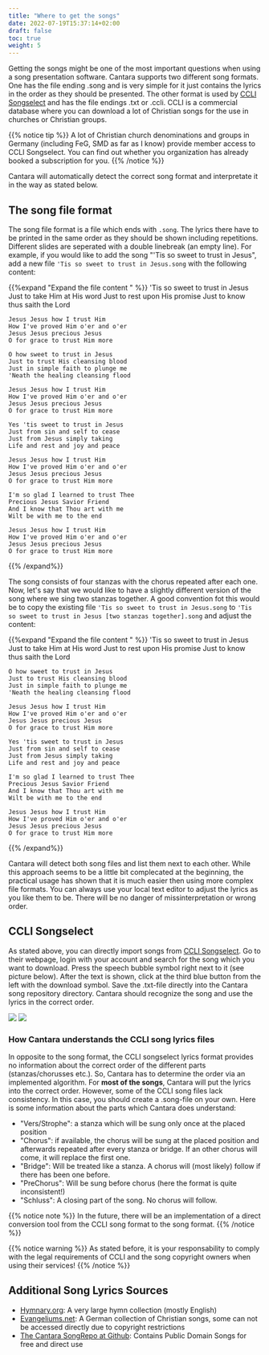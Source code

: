 ```yaml
---
title: "Where to get the songs"
date: 2022-07-19T15:37:14+02:00
draft: false
toc: true
weight: 5
---
```


Getting the songs might be one of the most important questions when using a song presentation software. Cantara supports two different song formats. One has the file ending .song and is very simple for it just contains the lyrics in the order as they should be presented. The other format is used by [CCLI Songselect](https://songselect.ccli.com/) and has the file endings .txt or .ccli. CCLI is a commercial database where you can download a lot of Christian songs for the use in churches or Christian groups.

{{% notice tip %}}
A lot of Christian church denominations and groups in Germany (including FeG, SMD as far as I know) provide member access to CCLI Songselect. You can find out whether you organization has already booked a subscription for you.
{{% /notice %}}

Cantara will automatically detect the correct song format and interpretate it in the way as stated below.

## The song file format

The song file format is a file which ends with `.song`. The lyrics there have to be printed in the same order as they should be shown including repetitions. Different slides are seperated with a double linebreak (an empty line). For example, if you would like to add the song "'Tis so sweet to trust in Jesus", add a new file `'Tis so sweet to trust in Jesus.song` with the following content:

{{%expand "Expand the file content " %}}
    'Tis so sweet to trust in Jesus
    Just to take Him at His word
    Just to rest upon His promise
    Just to know thus saith the Lord
    
    Jesus Jesus how I trust Him
    How I've proved Him o'er and o'er
    Jesus Jesus precious Jesus
    O for grace to trust Him more
    
    O how sweet to trust in Jesus
    Just to trust His cleansing blood
    Just in simple faith to plunge me
    'Neath the healing cleansing flood
    
    Jesus Jesus how I trust Him
    How I've proved Him o'er and o'er
    Jesus Jesus precious Jesus
    O for grace to trust Him more
    
    Yes 'tis sweet to trust in Jesus
    Just from sin and self to cease
    Just from Jesus simply taking
    Life and rest and joy and peace
    
    Jesus Jesus how I trust Him
    How I've proved Him o'er and o'er
    Jesus Jesus precious Jesus
    O for grace to trust Him more
    
    I'm so glad I learned to trust Thee
    Precious Jesus Savior Friend
    And I know that Thou art with me
    Wilt be with me to the end
    
    Jesus Jesus how I trust Him
    How I've proved Him o'er and o'er
    Jesus Jesus precious Jesus
    O for grace to trust Him more
{{% /expand%}}

The song consists of four stanzas with the chorus repeated after each one. Now, let's say that we would like to have a slightly different version of the song where we sing two stanzas together. A good convention fot this would be to copy the existing file `'Tis so sweet to trust in Jesus.song` to `'Tis so sweet to trust in Jesus [two stanzas together].song` and adjust the content:

{{%expand "Expand the file content " %}}
    'Tis so sweet to trust in Jesus
    Just to take Him at His word
    Just to rest upon His promise
    Just to know thus saith the Lord
    
    O how sweet to trust in Jesus
    Just to trust His cleansing blood
    Just in simple faith to plunge me
    'Neath the healing cleansing flood
    
    Jesus Jesus how I trust Him
    How I've proved Him o'er and o'er
    Jesus Jesus precious Jesus
    O for grace to trust Him more
    
    Yes 'tis sweet to trust in Jesus
    Just from sin and self to cease
    Just from Jesus simply taking
    Life and rest and joy and peace
    
    I'm so glad I learned to trust Thee
    Precious Jesus Savior Friend
    And I know that Thou art with me
    Wilt be with me to the end
    
    Jesus Jesus how I trust Him
    How I've proved Him o'er and o'er
    Jesus Jesus precious Jesus
    O for grace to trust Him more
{{% /expand%}}

Cantara will detect both song files and list them next to each other. While this approach seems to be a little bit complecated at the beginning, the practical usage has shown that it is much easier then using more complex file formats. You can always use your local text editor to adjust the lyrics as you like them to be. There will be no danger of missinterpretation or wrong order.

## CCLI Songselect

As stated above, you can directly import songs from [CCLI Songselect](https://songselect.ccli.com/). Go to their webpage, login with your account and search for the song which you want to download. Press the speech bubble symbol right next to it (see picture below). After the text is shown, click at the third blue button from the left with the download symbol. Save the .txt-file directly into the Cantara song repository directory. Cantara should recognize the song and use the lyrics in the correct order.

![](/images/ccli-results.jpg?width=800) ![](/images/ccli-song-download.jpg?width=800)

### How Cantara understands the CCLI song lyrics files

In opposite to the song format, the CCLI songselect lyrics format provides no information about the correct order of the different parts (stanzas/chorusses etc.). So, Cantara has to determine the order via an implemented algorithm. For **most of the songs**, Cantara will put the lyrics into the correct order. However, some of the CCLI song files lack consistency. In this case, you should create a .song-file on your own. Here is some information about the parts which Cantara does understand:

  * "Vers/Strophe": a stanza which will be sung only once at the placed position
  * "Chorus": if available, the chorus will be sung at the placed position and afterwards repeated after every stanza or bridge. If an other chorus will come, it will replace the first one.
  * "Bridge": Will be treated like a stanza. A chorus will (most likely) follow if there has been one before.
  * "PreChorus": Will be sung before chorus (here the format is quite inconsistent!)
  * "Schluss": A closing part of the song. No chorus will follow.

{{% notice note %}}
In the future, there will be an implementation of a direct conversion tool from the CCLI song format to the song format.
{{% /notice %}}

{{% notice warning %}}
As stated before, it is your responsability to comply with the legal requirements of CCLI and the song copyright owners when using their services!
{{% /notice %}}

## Additional Song Lyrics Sources

  * [Hymnary.org](https://hymnary.org/): A very large hymn collection (mostly English)
  * [Evangeliums.net](https://www.evangeliums.net/lieder/): A German collection of Christian songs, some can not be accessed directly due to copyright restrictions
  * [The Cantara SongRepo at Github](https://github.com/reckel-jm/cantara_songrepo): Contains Public Domain Songs for free and direct use

